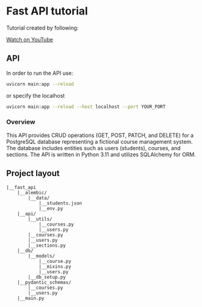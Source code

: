# Fast API tutorial

Tutorial created by following:

<a href="https://www.youtube.com/watch?v=gQTRsZpR7Gw&t=9383s" target="_blank">Watch on YouTube</a>

## API

In order to run the API use:
```bash
uvicorn main:app --reload 
```

or specify the localhost
```bash
uvicorn main:app --reload --host localhost --port YOUR_PORT
```
 
### Overview

This API provides CRUD operations (GET, POST, PATCH, and DELETE) for a PostgreSQL database representing a fictional course management system. The database includes entities such as users (students), courses, and sections. The API is written in Python 3.11 and utilizes SQLAlchemy for ORM.


## Project layout
```
|__fast_api
    |__alembic/
        |__data/
            |__students.json
            |__env.py
    |__api/
        |__utils/
            |__courses.py
            |__users.py
        |__courses.py
        |__users.py
        |__sections.py
    |__db/
        |__models/
            |__course.py
            |__mixins.py
            |__users.py
        |__db_setup.py
    |__pydantic_schemas/
        |__courses.py
        |__users.py
    |__main.py
```